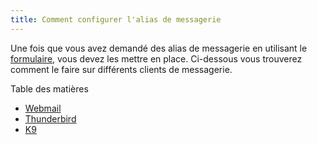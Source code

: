 ```yaml
---
title: Comment configurer l'alias de messagerie
---
```


Une fois que vous avez demandé des alias de messagerie en utilisant le [formulaire](https://disroot.org/forms/alias-request-form), vous devez les mettre en place. Ci-dessous vous trouverez comment le faire sur différents clients de messagerie.

Table des matières
- [Webmail](webmail)
- [Thunderbird](thunderbird)
- [K9](k9)
